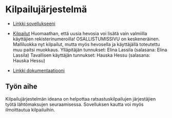 # Kilpailujärjestelmä

* [Linkki sovellukseeni](https://elinalas.users.cs.helsinki.fi/kilpailujarjestelma)
* [Kilpailut](https://elinalas.users.cs.helsinki.fi/kilpailujarjestelma/kilpailut)
Huomaathan, että uusia hevosia voi lisätä vain valmiilla käyttäjien rekisterinumeroilla! OSALLISTUMISSIVU on keskeneräinen. Malliluokka nyt kilpailut, mutta myös hevosella ja käyttäjällä toteutettu muu paitsi muokkaus.
Ylläpitäjän tunnukset: Elina Lassila (salasana: Elina Lassila)
Tavallisen käyttäjän tunnukset: Hauska Hessu (salasana: Hauska Hessu)




* [Linkki dokumentaatiooni](https://github.com/elinalas/Tsoha-Bootstrap/blob/master/doc/dokumentaatio.pdf)

## Työn aihe

Kilpailujärjestelmän ideana on helpottaa ratsastuskilpailujen järjestäjien työtä lähtömaksujen seuraamisessa. Sovelluksen kautta voi myös ilmoittautua kilpailuihin.
